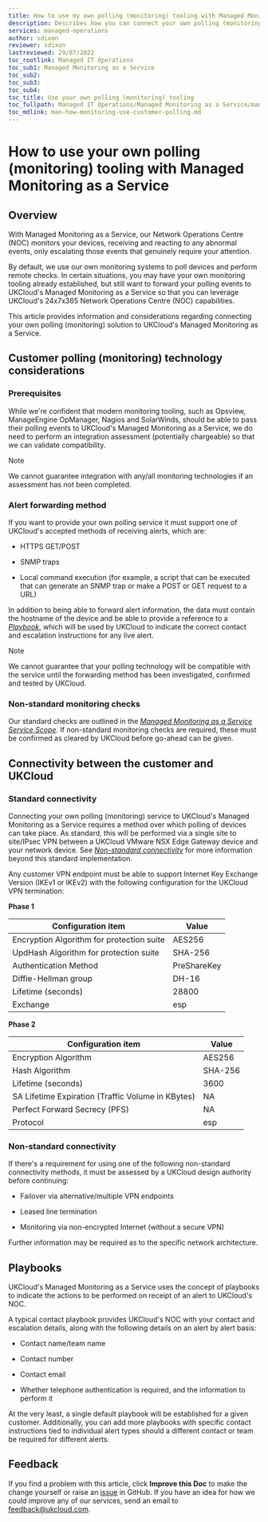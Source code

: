 ```yaml
---
title: How to use my own polling (monitoring) tooling with Managed Monitoring as a Service
description: Describes how you can connect your own polling (monitoring) tooling to UKCloud's Managed Monitoring as a Service
services: managed-operations
author: sdixon
reviewer: sdixon
lastreviewed: 29/07/2022
toc_rootlink: Managed IT Operations
toc_sub1: Managed Monitoring as a Service
toc_sub2:
toc_sub3:
toc_sub4:
toc_title: Use your own polling (monitoring) tooling
toc_fullpath: Managed IT Operations/Managed Monitoring as a Service/man-how-monitoring-use-customer-polling.md
toc_mdlink: man-how-monitoring-use-customer-polling.md
---
```


# How to use your own polling (monitoring) tooling with Managed Monitoring as a Service

## Overview

With Managed Monitoring as a Service, our Network Operations Centre (NOC) monitors your devices, receiving and reacting to any abnormal events, only escalating those events that genuinely require your attention.

By default, we use our own monitoring systems to poll devices and perform remote checks. In certain situations, you may have your own monitoring tooling already established, but still want to forward your polling events to UKCloud's Managed Monitoring as a Service so that you can leverage UKCloud's 24x7x365 Network Operations Centre (NOC) capabilities.

This article provides information and considerations regarding connecting your own polling (monitoring) solution to UKCloud's Managed Monitoring as a Service.

## Customer polling (monitoring) technology considerations

### Prerequisites

While we're confident that modern monitoring tooling, such as Opsview, ManageEngine OpManager, Nagios and SolarWinds, should be able to pass their polling events to UKCloud's Managed Monitoring as a Service, we do need to perform an integration assessment (potentially chargeable) so that we can validate compatibility. 

> [!NOTE]
> We cannot guarantee integration with any/all monitoring technologies if an assessment has not been completed.

### Alert forwarding method

If you want to provide your own polling service it must support one of UKCloud's accepted methods of receiving alerts, which are:

- HTTPS GET/POST

- SNMP traps

- Local command execution (for example, a script that can be executed that can generate an SNMP trap or make a POST or GET request to a URL)

In addition to being able to forward alert information, the data must contain the hostname of the device and be able to provide a reference to a [*Playbook*](#playbooks), which will be used by UKCloud to indicate the correct contact and escalation instructions for any live alert.

> [!NOTE]
> We cannot guarantee that your polling technology will be compatible with the service until the forwarding method has been investigated, confirmed and tested by UKCloud.

### Non-standard monitoring checks

Our standard checks are outlined in the [*Managed Monitoring as a Service Service Scope*](man-sco-monitoring.md). If non-standard monitoring checks are required, these must be confirmed as cleared by UKCloud before go-ahead can be given.

## Connectivity between the customer and UKCloud 

### Standard connectivity

Connecting your own polling (monitoring) service to UKCloud's Managed Monitoring as a Service requires a method over which polling of devices can take place. As standard, this will be performed via a single site to site/IPsec VPN between a UKCloud VMware NSX Edge Gateway device and your network device. See [*Non-standard connectivity*](#non-standard-connectivity) for more information beyond this standard implementation.
 
Any customer VPN endpoint must be able to support Internet Key Exchange Version (IKEv1 or IKEv2) with the following configuration for the UKCloud VPN termination:

**Phase 1**

Configuration item                        | Value
------------------------------------------|------
Encryption Algorithm for protection suite | AES256
UpdHash Algorithm for protection suite    | SHA-256
Authentication Method                     | PreShareKey
Diffie-Hellman group                      | DH-16
Lifetime (seconds)                        | 28800
Exchange                                  |  esp

**Phase 2**

Configuration item                                | Value
--------------------------------------------------|------
Encryption Algorithm                              | AES256
Hash Algorithm                                    | SHA-256
Lifetime (seconds)                                | 3600
SA Lifetime Expiration (Traffic Volume in KBytes) | NA
Perfect Forward Secrecy (PFS)                     | NA
Protocol                                          | esp
 
### Non-standard connectivity
 
If there's a requirement for using one of the following non-standard connectivity methods, it must be assessed by a UKCloud design authority before continuing:
 
- Failover via alternative/multiple VPN endpoints

- Leased line termination

- Monitoring via non-encrypted Internet (without a secure VPN)
 
Further information may be required as to the specific network architecture.

## Playbooks

UKCloud's Managed Monitoring as a Service uses the concept of playbooks to indicate the actions to be performed on receipt of an alert to UKCloud's NOC.
 
A typical contact playbook provides UKCloud's NOC with your contact and escalation details, along with the following details on an alert by alert basis:
 
- Contact name/team name

- Contact number

- Contact email

- Whether telephone authentication is required, and the information to perform it
 
At the very least, a single default playbook will be established for a given customer. Additionally, you can add more playbooks with specific contact instructions tied to individual alert types should a different contact or team be required for different alerts.

## Feedback

If you find a problem with this article, click **Improve this Doc** to make the change yourself or raise an [issue](https://github.com/UKCloud/documentation/issues) in GitHub. If you have an idea for how we could improve any of our services, send an email to <feedback@ukcloud.com>.
